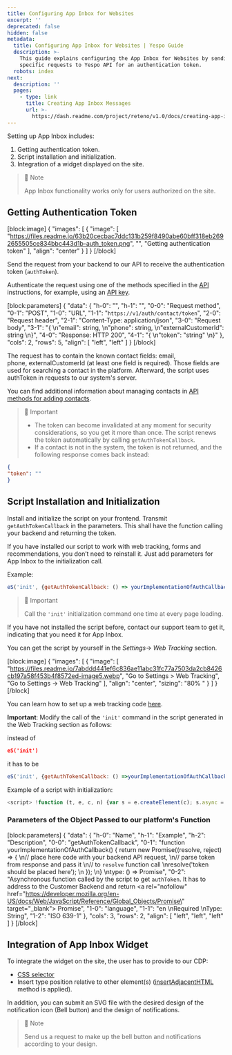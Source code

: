 ```yaml
---
title: Configuring App Inbox for Websites
excerpt: ''
deprecated: false
hidden: false
metadata:
  title: Configuring App Inbox for Websites | Yespo Guide
  description: >-
    This guide explains configuring the App Inbox for Websites by sending
    specific requests to Yespo API for an authentication token.
  robots: index
next:
  description: ''
  pages:
    - type: link
      title: Creating App Inbox Messages
      url: >-
        https://dash.readme.com/project/reteno/v1.0/docs/creating-app-inbox-messages
---
```

Setting up App Inbox includes:

1. Getting authentication token.
2. Script installation and initialization.
3. Integration of a widget displayed on the site.

> 📘 Note
> 
> App Inbox functionality works only for users authorized on the site.

## Getting Authentication Token

[block:image]
{
  "images": [
    {
      "image": [
        "https://files.readme.io/63b20cecbac7ddc131b259f8490abe60bff318eb2692655505ce834bbc443d1b-auth_token.png",
        "",
        "Getting authentication token"
      ],
      "align": "center"
    }
  ]
}
[/block]


Send the request from your backend to our API to receive the authentication token (`authToken`).

Authenticate the request using one of the methods specified in the [API](https://docs.yespo.io/reference/getting-started-with-your-api) instructions, for example, using an [API key](https://docs.yespo.io/reference/api-keys).

[block:parameters]
{
  "data": {
    "h-0": "",
    "h-1": "",
    "0-0": "Request method",
    "0-1": "POST",
    "1-0": "URL",
    "1-1": "`https://v1/auth/contact/token`",
    "2-0": "Request header",
    "2-1": "Content-Type: application/json",
    "3-0": "Request body",
    "3-1": "{  \n\"email\": string,  \n\"phone\": string,  \n\"externalCustomerId\": string  \n}",
    "4-0": "Response: HTTP 200",
    "4-1": "{  \n\"token\": \"string\"  \n}"
  },
  "cols": 2,
  "rows": 5,
  "align": [
    "left",
    "left"
  ]
}
[/block]


The request has to contain the known contact fields: email, phone, externalCustomerId (at least one field is required). Those fields are used for searching a contact in the platform. Afterward, the script uses authToken in requests to our system's server.

You can find additional information about managing contacts in [API methods for adding contacts](https://docs.yespo.io/docs/api-methods-adding-contacts).

> 📘 Important
> 
> - The token can become invalidated at any moment for security considerations, so you get it more than once. The script renews the token automatically by calling `getAuthTokenCallback`.
> - If a contact is not in the system, the token is not returned, and the following response comes back instead:

```json
{
"token": ""
}
```

## Script Installation and Initialization

Install and initialize the script on your frontend. Transmit `getAuthTokenCallback` in the parameters. This shall have the function calling your backend and returning the token.

If you have installed our script to work with web tracking, forms and recommendations, you don’t need to reinstall it. Just add parameters for App Inbox to the initialization call.

Example:

```javascript
eS('init', {getAuthTokenCallback: () => yourImplementationOfAuthCallback(),  language: 'en', });
```

> 📘 Important
> 
> Call the `'init'` initialization command one time at every page loading.

If you have not installed the script before, contact our support team to get it, indicating that you need it for App Inbox.

You can get the script by yourself in the _Settings_→ _Web Tracking_ section.

[block:image]
{
  "images": [
    {
      "image": [
        "https://files.readme.io/7abddd441ef6c836ae11abc31fc77a7503da2cb8426cb197a58f453b4f8572ed-image5.webp",
        "Go to Settings > Web Tracking",
        "Go to Settings → Web Tracking"
      ],
      "align": "center",
      "sizing": "80% "
    }
  ]
}
[/block]


You can learn how to set up a web tracking code [here](https://docs.yespo.io/docs/how-set-web-tracking-your-website).

**Important**: Modify the call of the `'init'` command in the script generated in the Web Tracking section as follows:

instead of

```json
eS('init')
```

it has to be

```javascript
eS('init', {getAuthTokenCallback: () =>yourImplementationOfAuthCallback(),  language: 'en', });
```

Example of a script with initialization:

```javascript
<script> !function (t, e, c, n) {var s = e.createElement(c); s.async = 1, s.src = 'https://scripts/' + n + '.js'; var r = e.scripts[0]; r.parentNode.insertBefore(s, r); var f = function () {f.c(arguments); }; f.q = []; f.c = function () {f.q.push(arguments); }; t['eS'] = t['eS'] || f; }(window, document, 'script', 'UUID'); </script><script>eS('init', {getAuthTokenCallback: () => yourImplementationOfAuthCallback(), language: 'en', });</script>
```

### Parameters of the Object Passed to our platform's Function

[block:parameters]
{
  "data": {
    "h-0": "Name",
    "h-1": "Example",
    "h-2": "Description",
    "0-0": "getAuthTokenCallback",
    "0-1": "function yourImplementationOfAuthCallback() { return new Promise((resolve, reject) => {  \n//  place here code with your backend API request,  \n//  parse token from response and pass it  \n//  to `resolve` function call  \nresolve('token should be placed here');  \n  });  \n}  \ntype: () => Promise<String>",
    "0-2": "Asynchronous function called by the script to get `authToken`. It has to address to the Customer Backend and return <a rel=\"nofollow\" href=\"https://developer.mozilla.org/en-US/docs/Web/JavaScript/Reference/Global_Objects/Promise\" target=\"_blank\"> Promise</a>",
    "1-0": "language",
    "1-1": "en  \nRequired  \nType: String",
    "1-2": "ISO 639-1"
  },
  "cols": 3,
  "rows": 2,
  "align": [
    "left",
    "left",
    "left"
  ]
}
[/block]


## Integration of App Inbox Widget

To integrate the widget on the site, the user has to provide to our CDP:

- <a rel="nofollow" href="https://developer.mozilla.org/en-US/docs/Web/CSS/CSS_Selectors" target="_blank"> CSS selector</a>
- Insert type position relative to other element(s) (<a rel="nofollow" href="https://developer.mozilla.org/en-US/docs/Web/API/Element/insertAdjacentHTML" target="_blank">insertAdjacentHTML</a> method is applied).

In addition, you can submit an SVG file with the desired design of the notification icon (Bell button) and the design of notifications.

> 📘 Note
> 
> Send us a request to make up the bell button and notifications according to your design.